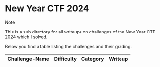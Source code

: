 # New Year CTF 2024

> [!Note]
> This is a sub directory for all writeups on challenges of the New Year CTF 2024 which I solved.
>
> Below you find a table listing the challenges and their grading.
> 
> | Challenge-Name | Difficulty | Category | Writeup |
> | :------------: | :--------: | :------: | :-----: |
